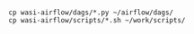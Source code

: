 ###

```commandline
cp wasi-airflow/dags/*.py ~/airflow/dags/
cp wasi-airflow/scripts/*.sh ~/work/scripts/
```